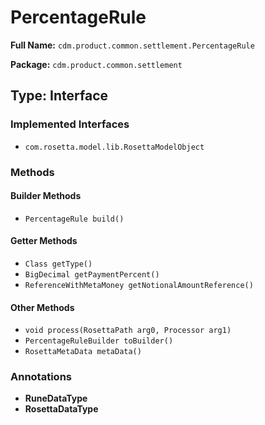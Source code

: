 # PercentageRule

**Full Name:** `cdm.product.common.settlement.PercentageRule`

**Package:** `cdm.product.common.settlement`

## Type: Interface

### Implemented Interfaces

- `com.rosetta.model.lib.RosettaModelObject`

### Methods

#### Builder Methods

- `PercentageRule build()`

#### Getter Methods

- `Class getType()`
- `BigDecimal getPaymentPercent()`
- `ReferenceWithMetaMoney getNotionalAmountReference()`

#### Other Methods

- `void process(RosettaPath arg0, Processor arg1)`
- `PercentageRuleBuilder toBuilder()`
- `RosettaMetaData metaData()`

### Annotations

- **RuneDataType**
- **RosettaDataType**

